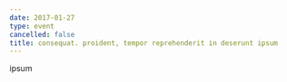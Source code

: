 ```yaml
---
date: 2017-01-27
type: event
cancelled: false
title: consequat. proident, tempor reprehenderit in deserunt ipsum
---
```

ipsum